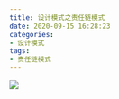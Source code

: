 ```yaml
---
title: 设计模式之责任链模式
date: 2020-09-15 16:28:23
categories: 
- 设计模式
tags:
- 责任链模式
---
```


![](https://tva1.sinaimg.cn/large/008aQ1h9ly1girewwpyvnj30p00dwdhe.jpg)

<!-- more -->